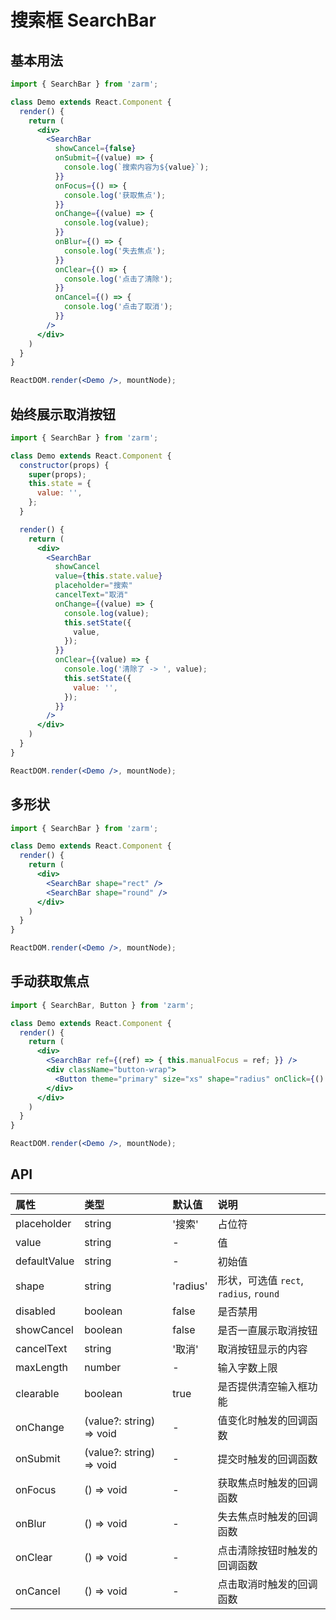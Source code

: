 # 搜索框 SearchBar



## 基本用法
```jsx
import { SearchBar } from 'zarm';

class Demo extends React.Component {
  render() {
    return (
      <div>
        <SearchBar
          showCancel={false}
          onSubmit={(value) => {
            console.log(`搜索内容为${value}`);
          }}
          onFocus={() => {
            console.log('获取焦点');
          }}
          onChange={(value) => {
            console.log(value);
          }}
          onBlur={() => {
            console.log('失去焦点');
          }}
          onClear={() => {
            console.log('点击了清除');
          }}
          onCancel={() => {
            console.log('点击了取消');
          }}
        />
      </div>
    )
  }
}

ReactDOM.render(<Demo />, mountNode);
```



## 始终展示取消按钮
```jsx
import { SearchBar } from 'zarm';

class Demo extends React.Component {
  constructor(props) {
    super(props);
    this.state = {
      value: '',
    };
  }

  render() {
    return (
      <div>
        <SearchBar
          showCancel
          value={this.state.value}
          placeholder="搜索"
          cancelText="取消"
          onChange={(value) => {
            console.log(value);
            this.setState({
              value,
            });
          }}
          onClear={(value) => {
            console.log('清除了 -> ', value);
            this.setState({
              value: '',
            });
          }}
        />
      </div>
    )
  }
}

ReactDOM.render(<Demo />, mountNode);
```



## 多形状
```jsx
import { SearchBar } from 'zarm';

class Demo extends React.Component {
  render() {
    return (
      <div>
        <SearchBar shape="rect" />
        <SearchBar shape="round" />
      </div>
    )
  }
}

ReactDOM.render(<Demo />, mountNode);
```



## 手动获取焦点
```jsx
import { SearchBar, Button } from 'zarm';

class Demo extends React.Component {
  render() {
    return (
      <div>
        <SearchBar ref={(ref) => { this.manualFocus = ref; }} />
        <div className="button-wrap">
          <Button theme="primary" size="xs" shape="radius" onClick={() => { this.manualFocus.focus(); }}>点击获取焦点</Button>
        </div>
      </div>
    )
  }
}

ReactDOM.render(<Demo />, mountNode);
```



## API

| 属性 | 类型 | 默认值 | 说明 |
| :--- | :--- | :--- | :--- |
| placeholder | string | '搜索' | 占位符 |
| value | string | - | 值 |
| defaultValue | string | - | 初始值 |
| shape | string | 'radius' | 形状，可选值 `rect`, `radius`, `round` |
| disabled | boolean | false | 是否禁用 |
| showCancel | boolean | false | 是否一直展示取消按钮 |
| cancelText | string | '取消' | 取消按钮显示的内容 |
| maxLength | number | - | 输入字数上限 |
| clearable | boolean | true | 是否提供清空输入框功能 |
| onChange | (value?: string) => void | - | 值变化时触发的回调函数 |
| onSubmit | (value?: string) => void | - | 提交时触发的回调函数 |
| onFocus | () => void | - | 获取焦点时触发的回调函数 |
| onBlur | () => void | - | 失去焦点时触发的回调函数 |
| onClear | () => void | - | 点击清除按钮时触发的回调函数 |
| onCancel | () => void | - | 点击取消时触发的回调函数 |
